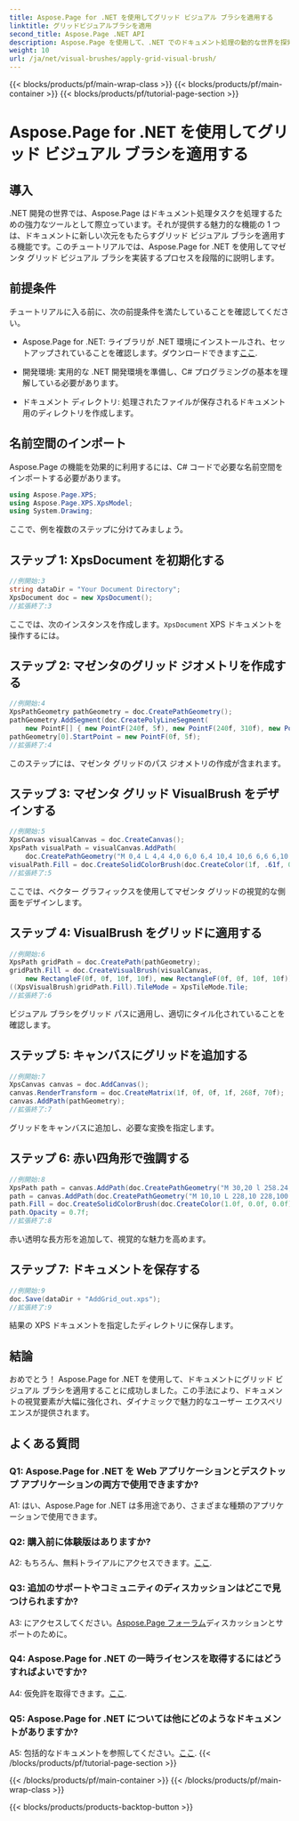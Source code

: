 ```yaml
---
title: Aspose.Page for .NET を使用してグリッド ビジュアル ブラシを適用する
linktitle: グリッドビジュアルブラシを適用
second_title: Aspose.Page .NET API
description: Aspose.Page を使用して、.NET でのドキュメント処理の動的な世界を探索してください。グリッド ビジュアル ブラシを適用して、視覚的に美しいドキュメントを作成する方法を学びます。
weight: 10
url: /ja/net/visual-brushes/apply-grid-visual-brush/
---
```


{{< blocks/products/pf/main-wrap-class >}}
{{< blocks/products/pf/main-container >}}
{{< blocks/products/pf/tutorial-page-section >}}

# Aspose.Page for .NET を使用してグリッド ビジュアル ブラシを適用する

## 導入

.NET 開発の世界では、Aspose.Page はドキュメント処理タスクを処理するための強力なツールとして際立っています。それが提供する魅力的な機能の 1 つは、ドキュメントに新しい次元をもたらすグリッド ビジュアル ブラシを適用する機能です。このチュートリアルでは、Aspose.Page for .NET を使用してマゼンタ グリッド ビジュアル ブラシを実装するプロセスを段階的に説明します。

## 前提条件

チュートリアルに入る前に、次の前提条件を満たしていることを確認してください。

-  Aspose.Page for .NET: ライブラリが .NET 環境にインストールされ、セットアップされていることを確認します。ダウンロードできます[ここ](https://releases.aspose.com/page/net/).

- 開発環境: 実用的な .NET 開発環境を準備し、C# プログラミングの基本を理解している必要があります。

- ドキュメント ディレクトリ: 処理されたファイルが保存されるドキュメント用のディレクトリを作成します。

## 名前空間のインポート

Aspose.Page の機能を効果的に利用するには、C# コードで必要な名前空間をインポートする必要があります。

```csharp
using Aspose.Page.XPS;
using Aspose.Page.XPS.XpsModel;
using System.Drawing;
```

ここで、例を複数のステップに分けてみましょう。

## ステップ 1: XpsDocument を初期化する

```csharp
//例開始:3
string dataDir = "Your Document Directory";
XpsDocument doc = new XpsDocument();
//拡張終了:3
```

ここでは、次のインスタンスを作成します。`XpsDocument` XPS ドキュメントを操作するには。

## ステップ 2: マゼンタのグリッド ジオメトリを作成する

```csharp
//例開始:4
XpsPathGeometry pathGeometry = doc.CreatePathGeometry();
pathGeometry.AddSegment(doc.CreatePolyLineSegment(
    new PointF[] { new PointF(240f, 5f), new PointF(240f, 310f), new PointF(0f, 310f) }));
pathGeometry[0].StartPoint = new PointF(0f, 5f);
//拡張終了:4
```

このステップには、マゼンタ グリッドのパス ジオメトリの作成が含まれます。

## ステップ 3: マゼンタ グリッド VisualBrush をデザインする

```csharp
//例開始:5
XpsCanvas visualCanvas = doc.CreateCanvas();
XpsPath visualPath = visualCanvas.AddPath(
    doc.CreatePathGeometry("M 0,4 L 4,4 4,0 6,0 6,4 10,4 10,6 6,6 6,10 4,10 4,6 0,6 Z"));
visualPath.Fill = doc.CreateSolidColorBrush(doc.CreateColor(1f, .61f, 0.1f, 0.61f));
//拡張終了:5
```

ここでは、ベクター グラフィックスを使用してマゼンタ グリッドの視覚的な側面をデザインします。

## ステップ 4: VisualBrush をグリッドに適用する

```csharp
//例開始:6
XpsPath gridPath = doc.CreatePath(pathGeometry);
gridPath.Fill = doc.CreateVisualBrush(visualCanvas,
    new RectangleF(0f, 0f, 10f, 10f), new RectangleF(0f, 0f, 10f, 10f));
((XpsVisualBrush)gridPath.Fill).TileMode = XpsTileMode.Tile;
//拡張終了:6
```

ビジュアル ブラシをグリッド パスに適用し、適切にタイル化されていることを確認します。

## ステップ 5: キャンバスにグリッドを追加する

```csharp
//例開始:7
XpsCanvas canvas = doc.AddCanvas();
canvas.RenderTransform = doc.CreateMatrix(1f, 0f, 0f, 1f, 268f, 70f);
canvas.AddPath(pathGeometry);
//拡張終了:7
```

グリッドをキャンバスに追加し、必要な変換を指定します。

## ステップ 6: 赤い四角形で強調する

```csharp
//例開始:8
XpsPath path = canvas.AddPath(doc.CreatePathGeometry("M 30,20 l 258.24,0 0,56.64 -258.24,0 Z"));
path = canvas.AddPath(doc.CreatePathGeometry("M 10,10 L 228,10 228,100 10,100"));
path.Fill = doc.CreateSolidColorBrush(doc.CreateColor(1.0f, 0.0f, 0.0f));
path.Opacity = 0.7f;
//拡張終了:8
```

赤い透明な長方形を追加して、視覚的な魅力を高めます。

## ステップ 7: ドキュメントを保存する

```csharp
//例開始:9
doc.Save(dataDir + "AddGrid_out.xps");
//拡張終了:9
```

結果の XPS ドキュメントを指定したディレクトリに保存します。

## 結論

おめでとう！ Aspose.Page for .NET を使用して、ドキュメントにグリッド ビジュアル ブラシを適用することに成功しました。この手法により、ドキュメントの視覚要素が大幅に強化され、ダイナミックで魅力的なユーザー エクスペリエンスが提供されます。

## よくある質問

### Q1: Aspose.Page for .NET を Web アプリケーションとデスクトップ アプリケーションの両方で使用できますか?

A1: はい、Aspose.Page for .NET は多用途であり、さまざまな種類のアプリケーションで使用できます。

### Q2: 購入前に体験版はありますか?

 A2: もちろん、無料トライアルにアクセスできます。[ここ](https://releases.aspose.com/).

### Q3: 追加のサポートやコミュニティのディスカッションはどこで見つけられますか?

 A3: にアクセスしてください。[Aspose.Page フォーラム](https://forum.aspose.com/c/page/39)ディスカッションとサポートのために。

### Q4: Aspose.Page for .NET の一時ライセンスを取得するにはどうすればよいですか?

 A4: 仮免許を取得できます。[ここ](https://purchase.aspose.com/temporary-license/).

### Q5: Aspose.Page for .NET については他にどのようなドキュメントがありますか?

 A5: 包括的なドキュメントを参照してください。[ここ](https://reference.aspose.com/page/net/).
{{< /blocks/products/pf/tutorial-page-section >}}

{{< /blocks/products/pf/main-container >}}
{{< /blocks/products/pf/main-wrap-class >}}

{{< blocks/products/products-backtop-button >}}
